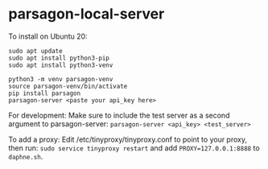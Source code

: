 # parsagon-local-server

To install on Ubuntu 20:
```
sudo apt update
sudo apt install python3-pip
sudo apt install python3-venv

python3 -m venv parsagon-venv
source parsagon-venv/bin/activate
pip install parsagon
parsagon-server <paste your api_key here>
```

For development:
Make sure to include the test server as a second argument to parsagon-server:
`parsagon-server <api_key> <test_server>`

To add a proxy:
Edit /etc/tinyproxy/tinyproxy.conf to point to your proxy, then run:
`sudo service tinyproxy restart`
and add
`PROXY=127.0.0.1:8888` to `daphne.sh`.

